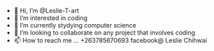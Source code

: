 - 👋 Hi, I’m @Leslie-T-art
- 👀 I’m interested in coding 
- 🌱 I’m currently stydying computer science
- 💞️ I’m looking to collaborate on any project that involves coding 
- 📫 How to reach me ... +263785670693  facebook@ Leslie Chihwai
